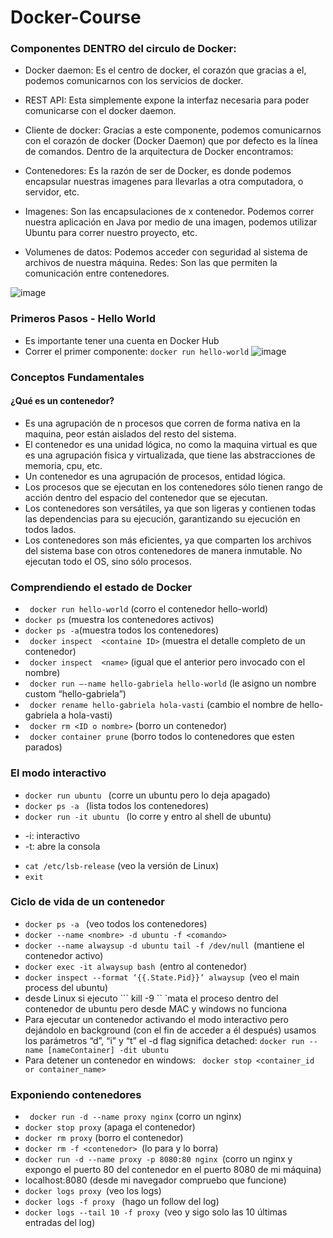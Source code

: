 # Docker-Course
### Componentes DENTRO del circulo de Docker:

* Docker daemon: Es el centro de docker, el corazón que gracias a el, podemos comunicarnos con los servicios de docker.
* REST API: Esta simplemente expone la interfaz necesaria para poder comunicarse con el docker daemon.
* Cliente de docker: Gracias a este componente, podemos comunicarnos con el corazón de docker (Docker Daemon) que por defecto es la línea de comandos.
Dentro de la arquitectura de Docker encontramos:

* Contenedores: Es la razón de ser de Docker, es donde podemos encapsular nuestras imagenes para llevarlas a otra computadora, o servidor, etc.
* Imagenes: Son las encapsulaciones de x contenedor. Podemos correr nuestra aplicación en Java por medio de una imagen, podemos utilizar Ubuntu para correr nuestro proyecto, etc.
* Volumenes de datos: Podemos acceder con seguridad al sistema de archivos de nuestra máquina.
Redes: Son las que permiten la comunicación entre contenedores.

![image](https://user-images.githubusercontent.com/72711545/167314824-93f7b4e3-eec9-4da5-b5e4-ba337fd331d0.png)

### Primeros Pasos - Hello World
* Es importante tener una cuenta en Docker Hub
* Correr el primer componente: ``` docker run hello-world ```
![image](https://user-images.githubusercontent.com/72711545/167314943-0ccf4064-7e30-44d7-a1c2-23fc2f34cfc5.png)

### Conceptos Fundamentales
#### ¿Qué es un contenedor?
* Es una agrupación de n procesos que corren de forma nativa en la maquina, peor están aislados del resto del sistema. 
* El contenedor es una unidad lógica, no como la maquina virtual es que es una agrupación fisica y virtualizada, que tiene las abstracciones de memoria, cpu, etc.
* Un contenedor es una agrupación de procesos, entidad lógica. 
* Los procesos que se ejecutan en los contenedores sólo tienen rango de acción dentro del espacio del contenedor que se ejecutan. 
* Los contenedores son versátiles, ya que son ligeras y contienen todas las dependencias para su ejecución, garantizando su ejecución en todos lados. 
* Los contenedores son más eficientes, ya que comparten los archivos del sistema base con otros contenedores de manera inmutable. No ejecutan todo el OS, sino sólo procesos.

### Comprendiendo el estado de Docker
- ``` docker run hello-world``` (corro el contenedor hello-world)
- ``` docker ps ``` (muestra los contenedores activos)
- ``` docker ps -a ```(muestra todos los contenedores)
- ``` docker inspect  <containe ID>``` (muestra el detalle completo de un contenedor)
- ``` docker inspect  <name>``` (igual que el anterior pero invocado con el nombre)
- ``` docker run –-name hello-gabriela hello-world``` (le asigno un nombre custom “hello-gabriela”)
- ``` docker rename hello-gabriela hola-vasti``` (cambio el nombre de hello-gabriela a hola-vasti)
- ``` docker rm <ID o nombre>``` (borro un contenedor)
- ``` docker container prune``` (borro todos lo contenedores que esten parados)

### El modo interactivo
- ```docker run ubuntu ``` (corre un ubuntu pero lo deja apagado)
- ```docker ps -a ``` (lista todos los contenedores)
- ```docker run -it ubuntu ``` (lo corre y entro al shell de ubuntu)
* -i: interactivo
* -t: abre la consola
- ```cat /etc/lsb-release``` (veo la versión de Linux)
- ``` exit ```

### Ciclo de vida de un contenedor
- ```docker ps -a ``` (veo todos los contenedores)
- ```docker --name <nombre> -d ubuntu -f <comando>```
- ```docker --name alwaysup -d ubuntu tail -f /dev/null ```(mantiene el contenedor activo)
- ```docker exec -it alwaysup bash ```(entro al contenedor)
- ```docker inspect --format ‘{{.State.Pid}}’ alwaysup ```(veo el main process del ubuntu)
- desde Linux si ejecuto ``` kill -9 <PID> `` `mata el proceso dentro del contenedor de ubuntu pero desde MAC y windows no funciona
- Para ejecutar un contenedor activando el modo interactivo pero dejándolo en background (con el fin de acceder a él después) usamos los parámetros “d”, “i” y “t” el -d flag significa detached: ```docker run --name [nameContainer] -dit ubuntu ```
- Para detener un contenedor en windows: ``` docker stop <container_id or container_name>```

### Exponiendo contenedores
- ``` docker run -d --name proxy nginx``` (corro un nginx)
- ```docker stop proxy``` (apaga el contenedor)
- ```docker rm proxy``` (borro el contenedor)
- ```docker rm -f <contenedor> ```(lo para y lo borra)
- ```docker run -d --name proxy -p 8080:80 nginx ```(corro un nginx y expongo el puerto 80 del contenedor en el puerto 8080 de mi máquina)
- localhost:8080 (desde mi navegador compruebo que funcione)
- ```docker logs proxy ```(veo los logs)
- ```docker logs -f proxy ``` (hago un follow del log)
- ```docker logs --tail 10 -f proxy ```(veo y sigo solo las 10 últimas entradas del log)

